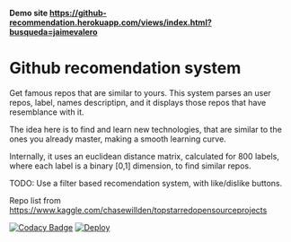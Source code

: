 
**Demo site https://github-recommendation.herokuapp.com/views/index.html?busqueda=jaimevalero**


# Github recomendation system 

Get famous repos that are similar to yours.
This system parses an user repos, label, names descriptipn, and it displays those repos that have resemblance with it.

The idea here is to find and learn new technologies, that are similar to the ones you already master, making a smooth learning curve.

Internally, it uses an euclidean distance matrix, calculated for 800 labels, where each label is a binary [0,1] dimension, to find similar repos.

TODO: Use a filter based recomendation system, with like/dislike buttons.


Repo list from https://www.kaggle.com/chasewillden/topstarredopensourceprojects



[![Codacy Badge](https://api.codacy.com/project/badge/Grade/20c8cb7ed93a4064b4aaf1420eae5880)](https://www.codacy.com/app/jaimevalero78/github-recommendation-engine?utm_source=github.com&utm_medium=referral&utm_content=jaimevalero/github-recommendation-engine&utm_campaign=badger)
[![Deploy](https://www.herokucdn.com/deploy/button.svg)](https://heroku.com/deploy)

